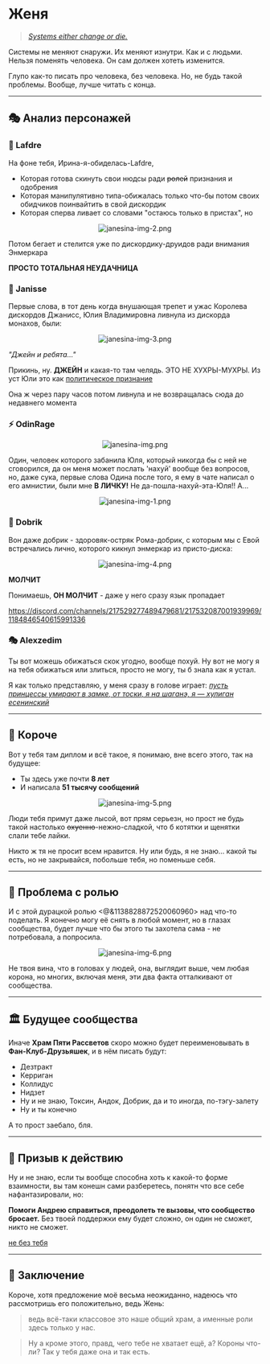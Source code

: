 # Женя

> *[Systems either change or die.](https://youtu.be/iKl0F640914?t=129)*

Системы не меняют снаружи. Их меняют изнутри. Как и с людьми. Нельзя поменять человека. Он сам должен хотеть изменится.

Глупо как-то писать про человека, без человека. Но, не будь такой проблемы.
Вообще, лучше читать с конца.

---

## 🎭 Анализ персонажей

### 👑 Lafdre
На фоне тебя, Ирина-я-обиделась-Lafdre,
- Которая готова скинуть свои нюдсы ради ~~ролей~~ признания и одобрения
- Которая манипулятивно типа-обижалась только что-бы потом своих обидчиков поинвайтить в свой дискордик
- Которая сперва ливает со словами "остаюсь только в пристах", но


<div align="center">

![janesina-img-2.png](/images/assets/janesina-img-2.png)

</div>



Потом бегает и стелится уже по дискордику-друидов ради внимания Энмеркара

**ПРОСТО ТОТАЛЬНАЯ НЕУДАЧНИЦА**

### 👸 Janisse
Первые слова, в тот день когда внушающая трепет и ужас Королева дискордов Джанисс, Юлия Владимировна ливнула из дискорда монахов, были:


<div align="center">

![janesina-img-3.png](/images/assets/janesina-img-3.png)

</div>



*"Джейн и ребята..."*

Прикинь, ну. **ДЖЕЙН** и какая-то там челядь.
ЭТО НЕ ХУХРЫ-МУХРЫ. Из уст Юли это как [политическое признание](https://ru.wikipedia.org/wiki/Международно-правовое_признание)

Она ж через пару часов потом ливнула и не возвращалась сюда до недавнего момента

### ⚡ OdinRage

<div align="center">

![janesina-img.png](/images/assets/janesina-img.png)

</div>



Один, человек которого забанила Юля, который никогда бы с ней не сговорился, да он меня может послать 'нахуй' вообще без вопросов, но, даже сука, первые слова Одина после того, я ему в чате написал о его амнистии, были мне **В ЛИЧКУ!** Не да-пошла-нахуй-эта-Юля!! А...


<div align="center">

![janesina-img-1.png](/images/assets/janesina-img-1.png)

</div>



### 🤡 Dobrik
Вон даже добрик - здоровяк-остряк Рома-добрик, с которым мы с Евой встречались лично, которого кикнул энмеркар из присто-диска:


<div align="center">

![janesina-img-4.png](/images/assets/janesina-img-4.png)

</div>



**МОЛЧИТ**

Понимаешь, **ОН МОЛЧИТ** - даже у него сразу язык пропадает

https://discord.com/channels/217529277489479681/217532087001939969/1184846540615991336

### 🎭 Alexzedim
Ты вот можешь обижаться скок угодно, вообще похуй. Ну вот не могу я на тебя обижаться или злиться, просто не могу, ты б знала как я устал.

Я как только представляю, у меня сразу в голове играет:
*[пусть принцессы умирают в замке, от тоски, я на шаганэ, я — хулиган есенинский](https://www.youtube.com/watch?v=b5YGwF0eVuA)*

---

## 💭 Короче

Вот у тебя там диплом и всё такое, я понимаю, вне всего этого, так на будущее:
- Ты здесь уже почти **8 лет**
- И написала **51 тысячу сообщений**


<div align="center">

![janesina-img-5.png](/images/assets/janesina-img-5.png)

</div>



Люди тебя примут даже лысой, вот прям серьезн, но прост не будь такой настолько ~~охуенно~~-нежно-сладкой, что б котятки и щенятки слали тебе лайки.

Никто ж тя не просит всем нравится. Ну или будь, я не знаю... какой ты есть, но не закрывайся, побольше тебя, но поменьше себя.

---

## 👑 Проблема с ролью

И с этой дурацкой ролью <@&1138828872520060960> над что-то поделать. Я конечно могу её снять в любой момент, но в глазах сообщества, будет лучше что бы этого ты захотела сама - не потребовала, а попросила.


<div align="center">

![janesina-img-6.png](/images/assets/janesina-img-6.png)

</div>



Не твоя вина, что в головах у людей, она, выглядит выше, чем любая корона, но многих, включая меня, эти два факта отталкивают от сообщества.

---

## 🏛️ Будущее сообщества

Иначе **Храм Пяти Рассветов** скоро можно будет переименовывать в **Фан-Клуб-Друзьяшек**, и в нём писать будут:
- Дезтракт
- Керриган  
- Коллидус
- Нидзет
- Ну и не знаю, Токсин, Андок, Добрик, да и то иногда, по-тэгу-залету
- Ну и ты конечно

А то прост заебало, бля.

---

## 🤝 Призыв к действию

Ну и не знаю, если ты вообще способна хоть к какой-то форме взаимности, вы там конешн сами разберетесь, понятн что все себе нафантазировали, но:

**Помоги Андрею справиться, преодолеть те вызовы, что сообщество бросает.** Без твоей поддержки ему будет сложно, он один не сможет, никто не сможет.

[не без тебя](https://youtu.be/LKZ7ygLTR0g?t=157)

---

## 💝 Заключение

Короче, хотя предложение моё весьма неожиданно, надеюсь что рассмотришь его положительно, ведь Жень:

> ведь всё-таки классовое это наше общий храм, а именные роли здесь только у нас.

>  Ну а кроме этого, правд, чего тебе не хватает ещё, а? Короны что-ли? Так у тебя даже она и так есть.


